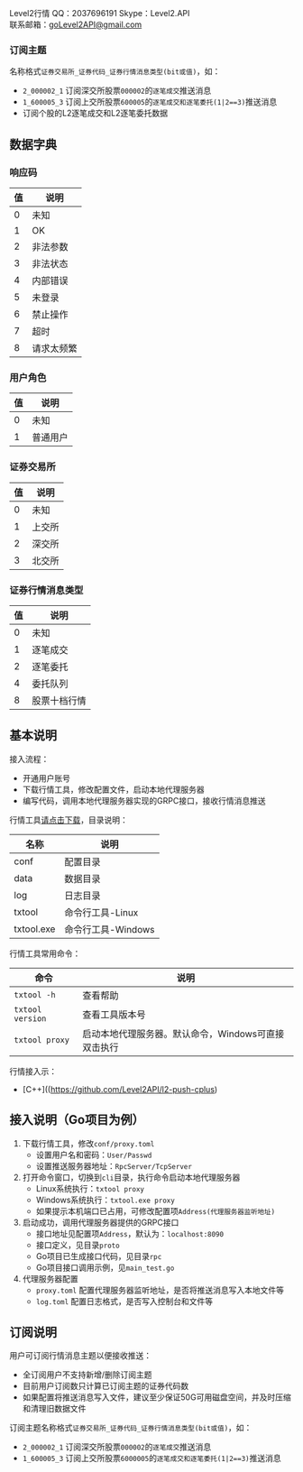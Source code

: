 Level2行情  QQ：2037696191  Skype：Level2.API  
联系邮箱：goLevel2API@gmail.com

### 订阅主题
名称格式`证券交易所_证券代码_证券行情消息类型(bit或值)`，如：

- `2_000002_1` 订阅深交所股票`000002`的`逐笔成交`推送消息
- `1_600005_3` 订阅上交所股票`600005`的`逐笔成交和逐笔委托(1|2==3)`推送消息
- 订阅个股的L2逐笔成交和L2逐笔委托数据

## 数据字典

### 响应码

| 值   | 说明       |
| ---- | ---------- |
| 0    | 未知       |
| 1    | OK         |
| 2    | 非法参数   |
| 3    | 非法状态   |
| 4    | 内部错误   |
| 5    | 未登录     |
| 6    | 禁止操作   |
| 7    | 超时       |
| 8    | 请求太频繁 |

### 用户角色

| 值   | 说明         |
| ---- | ------------ |
| 0    | 未知         |
| 1    | 普通用户     |

### 证券交易所

| 值   | 说明   |
| ---- | ------ |
| 0    | 未知   |
| 1    | 上交所 |
| 2    | 深交所 |
| 3    | 北交所 |

### 证券行情消息类型

| 值   | 说明         |
| ---- | ------------ |
| 0    | 未知         |
| 1    | 逐笔成交     |
| 2    | 逐笔委托     |
| 4    | 委托队列     |
| 8    | 股票十档行情 |

## 基本说明

接入流程：
- 开通用户账号
- 下载行情工具，修改配置文件，启动本地代理服务器
- 编写代码，调用本地代理服务器实现的GRPC接口，接收行情消息推送


行情工具[请点击下载](https://github.com/Level2API/l2-push-cplus/tree/master/cli)，目录说明：

| 名称       | 说明               |
| ---------- | ------------------ |
| conf       | 配置目录           |
| data       | 数据目录           |
| log        | 日志目录           |
| txtool     | 命令行工具-Linux   |
| txtool.exe | 命令行工具-Windows |



行情工具常用命令：

| 命令             | 说明                                                |
| ---------------- | --------------------------------------------------- |
| `txtool -h`      | 查看帮助                                            |
| `txtool version` | 查看工具版本号                                      |
| `txtool proxy`   | 启动本地代理服务器。默认命令，Windows可直接双击执行 |




行情接入示：

- [C++]((https://github.com/Level2API/l2-push-cplus)



## 接入说明（Go项目为例）

1. 下载行情工具，修改`conf/proxy.toml`
   - 设置用户名和密码：`User/Passwd`
   - 设置推送服务器地址：`RpcServer/TcpServer`
2. 打开命令窗口，切换到`cli`目录，执行命令启动本地代理服务器
   - Linux系统执行：`txtool proxy`
   - Windows系统执行：`txtool.exe proxy`
   - 如果提示本机端口已占用，可修改配置项`Address(代理服务器监听地址)`
3. 启动成功，调用代理服务器提供的GRPC接口
   - 接口地址见配置项`Address`，默认为：`localhost:8090`
   - 接口定义，见目录`proto`
   - Go项目已生成接口代码，见目录`rpc`
   - Go项目接口调用示例，见`main_test.go`
4. 代理服务器配置
   - `proxy.toml` 配置代理服务器监听地址，是否将推送消息写入本地文件等
   - `log.toml` 配置日志格式，是否写入控制台和文件等


## 订阅说明
用户可订阅行情消息主题以便接收推送：
- 全订阅用户不支持新增/删除订阅主题
- 目前用户订阅数只计算已订阅主题的证券代码数
- 如果配置将推送消息写入文件，建议至少保证50G可用磁盘空间，并及时压缩和清理旧数据文件



订阅主题名称格式`证券交易所_证券代码_证券行情消息类型(bit或值)`，如：

- `2_000002_1` 订阅深交所股票`000002`的`逐笔成交`推送消息
- `1_600005_3` 订阅上交所股票`6000005`的`逐笔成交和逐笔委托(1|2==3)`推送消息
